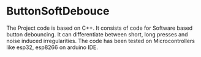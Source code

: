# ButtonSoftDebouce
The Project code is based on C++.
It consists of code for Software based button debouncing.
It can differentiate between short, long presses and noise induced irregularities.
The code has been tested on Microcontrollers like esp32, esp8266 on arduino IDE.
